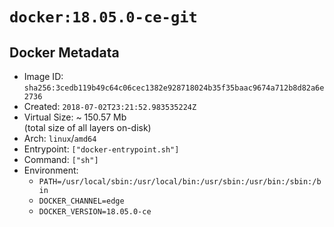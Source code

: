 # `docker:18.05.0-ce-git`

## Docker Metadata

- Image ID: `sha256:3cedb119b49c64c06cec1382e928718024b35f35baac9674a712b8d82a6e2736`
- Created: `2018-07-02T23:21:52.983535224Z`
- Virtual Size: ~ 150.57 Mb  
  (total size of all layers on-disk)
- Arch: `linux`/`amd64`
- Entrypoint: `["docker-entrypoint.sh"]`
- Command: `["sh"]`
- Environment:
  - `PATH=/usr/local/sbin:/usr/local/bin:/usr/sbin:/usr/bin:/sbin:/bin`
  - `DOCKER_CHANNEL=edge`
  - `DOCKER_VERSION=18.05.0-ce`
